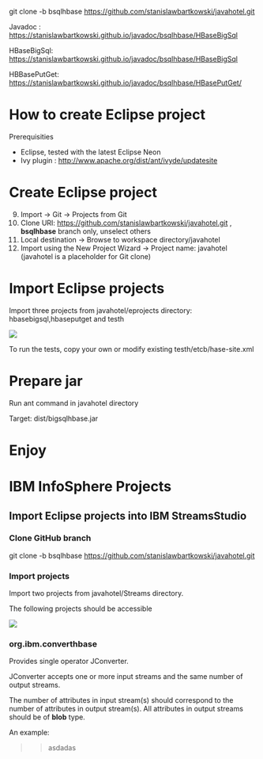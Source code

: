  git clone -b bsqlhbase https://github.com/stanislawbartkowski/javahotel.git

Javadoc : https://stanislawbartkowski.github.io/javadoc/bsqlhbase/HBaseBigSql

HBaseBigSql:  https://stanislawbartkowski.github.io/javadoc/bsqlhbase/HBaseBigSql

HBBasePutGet:  https://stanislawbartkowski.github.io/javadoc/bsqlhbase/HBasePutGet/

# How to create Eclipse project

Prerequisities
* Eclipse, tested with the latest Eclipse Neon
* Ivy plugin : http://www.apache.org/dist/ant/ivyde/updatesite

# Create Eclipse project
9. Import -> Git -> Projects from Git
9. Clone URI: https://github.com/stanislawbartkowski/javahotel.git , **bsqlhbase** branch only, unselect others
9. Local destination -> Browse to workspace directory/javahotel
9. Import using the New Project Wizard -> Project name: javahotel (javahotel is a placeholder for Git clone)

# Import Eclipse projects

Import three projects from javahotel/eprojects directory: hbasebigsql,hbaseputget and testh

![](https://github.com/stanislawbartkowski/javahotel/blob/bsqlhbase/wiki/Zrzut%20ekranu%20z%202016-11-23%2011:44:10.png)

To run the tests, copy your own or modify existing testh/etcb/hase-site.xml

# Prepare jar

Run ant command in javahotel directory

Target: dist/bigsqlhbase.jar 

# Enjoy


# IBM InfoSphere Projects

## Import Eclipse projects into IBM StreamsStudio

### Clone GitHub branch

git clone -b bsqlhbase https://github.com/stanislawbartkowski/javahotel.git

### Import projects

Import two projects from javahotel/Streams directory.

The following projects should be accessible

![](https://github.com/stanislawbartkowski/javahotel/blob/bsqlhbase/wiki/Zrzut%20ekranu%20z%202016-12-28%2023-42-14.png)

### org.ibm.converthbase

Provides single operator JConverter.

JConverter accepts one or more input streams and the same number of output streams.

The number of attributes in input stream(s) should correspond to the number of attributes in output stream(s). All attributes in output streams should be of __blob__ type.

An example:

>> <aaa>asdadas<aaa>


